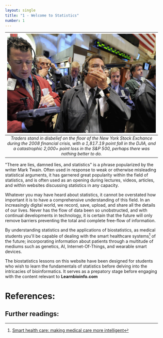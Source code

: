 ```yaml
---
layout: single
title: "1 - Welcome to Statistics"
number: 1
---
```


| ![2008 Financial Crisis](/assets/images/2008FC.jpg "Traders are shocked on the floor of the New York Stock Exchange") |
| :--: |
| *Traders stand in disbelief on the floor of the New York Stock Exchance during the 2008 financial crisis, with a 1,817.19 point fall in the DJIA, and a catastrophic 2,000+ point loss in the S&P 500, perhaps there was nothing better to do.* |

"There are lies, damned lies, and statistics" is a phrase popularized by the writer Mark Twain. Often used in response to weak or otherwise misleading statistical arguments, it has garnered great popularity within the field of statistics, and is often used as an opening during lectures, videos, articles, and within websites discussing statistics in any capacity.

Whatever you may have heard about statistics, it cannot be overstated how important it is to have a comprehensive understanding of this field. In an increasingly digital world, we record, save, upload, and share all the details of our lives. Never has the flow of data been so unobstructed, and with continual developments in technology, it is certain that the future will only remove barriers preventing the total and complete free-flow of information.

By understanding statistics and the applications of biostatistics, as medical students you'll be capable of dealing with the smart healthcare systems[^1] of the future; incorporating information about patients through a multitude of mediums such as genetics, AI, Internet-Of-Things, and wearable smart devices.

The biostatistics lessons on this website have been designed for students who wish to learn the fundamentals of statistics before delving into the intricacies of bioinformatics. It serves as a prepatory stage before engaging with the content relevant to **Learnbioinfo.com**

# References:
[^1]: [Smart health care: making medical care more intelligent](https://doi.org/10.1016/j.glohj.2019.07.001)
## Further readings: